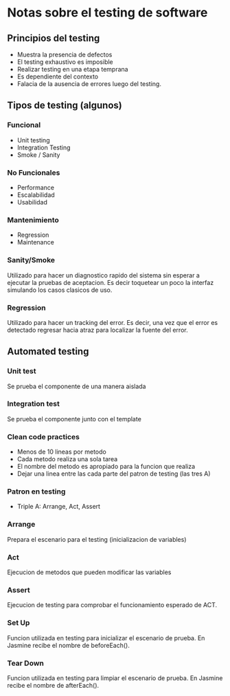 # Notas sobre el testing de software

## Principios del testing

* Muestra la presencia de defectos
* El testing exhaustivo es imposible
* Realizar testing en una etapa temprana
* Es dependiente del contexto
* Falacia de la ausencia de errores luego del testing.

## Tipos de testing (algunos)

### Funcional

* Unit testing
* Integration Testing
* Smoke / Sanity

### No Funcionales

* Performance
* Escalabilidad
* Usabilidad

### Mantenimiento

* Regression
* Maintenance

### Sanity/Smoke
Utilizado para hacer un diagnostico rapido del sistema sin esperar a ejecutar la pruebas de aceptacion. Es decir toquetear un poco la interfaz simulando los casos clasicos de uso.

### Regression
Utilizado para hacer un tracking del error. Es decir, una vez que el error es detectado regresar hacia atraz para localizar la fuente del error.


## Automated testing

### Unit test
Se prueba el componente de una manera aislada

### Integration test
Se prueba el componente junto con el template

### Clean code practices
 * Menos de 10 lineas por metodo
 * Cada metodo realiza una sola tarea
 * El nombre del metodo es apropiado para la funcion que realiza
 * Dejar una linea entre las cada parte del patron de testing (las tres A)

### Patron en testing
 * Triple A: Arrange, Act, Assert

### Arrange
Prepara el escenario para el testing (inicializacion de variables)

### Act
Ejecucion de metodos que pueden modificar las variables

### Assert
Ejecucion de testing para comprobar el funcionamiento esperado de ACT.

### Set Up
Funcion utilizada en testing para inicializar el escenario de prueba. En Jasmine recibe el nombre de beforeEach().

### Tear Down
Funcion utilizada en testing para limpiar el escenario de prueba. En Jasmine recibe el nombre de afterEach().
